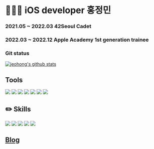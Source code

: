# 🧑🏻‍💻 iOS developer 홍정민

### 2021.05 ~ 2022.03 42Seoul Cadet 
### 2022.03 ~ 2022.12 Apple Academy 1st generation trainee
### Git status
[![jeohong's github stats](https://github-readme-stats.vercel.app/api?username=jeohong&theme=moltack&show_icons=true)](https://github.com/anuraghazra/github-readme-stats)

## Tools
<img src="https://img.shields.io/badge/VSCode-007ACC?style=flat&logo=Visual Studio Code&logoColor=white"/> <img src="https://img.shields.io/badge/Xcode-147EFB?style=flat&logo=Xcode&logoColor=white"/> <img src="https://img.shields.io/badge/Notion-000000?style=flat&logo=Notion&logoColor=white"/> <img src="https://img.shields.io/badge/Github-181717?style=flat&logo=Github&logoColor=white"/> <img src="https://img.shields.io/badge/Git-F05032?style=flat&logo=Git&logoColor=white"/> <img src="https://img.shields.io/badge/Vim-019733?style=flat&logo=Vim&logoColor=white"/> <img src="https://img.shields.io/badge/Visual Studio-5C2D91?style=flat&logo=Visual Studio&logoColor=white"/>


## ✏️ Skills
<img src="https://img.shields.io/badge/CSS-1572B6?style=flat&logo=css3&logoColor=white"/> <img src="https://img.shields.io/badge/HTML-E34F26?style=flat&logo=html5&logoColor=white"/> <img src="https://img.shields.io/badge/JavaScript-F7DF1E?style=flat&logo=JavaScript&logoColor=white"/> <img src="https://img.shields.io/badge/Swift-F05138?style=flat&logo=Swift&logoColor=white"/> <img src="https://img.shields.io/badge/C-A8B9CC?style=flat&logo=C&logoColor=white"/>

## [Blog](https://ai-hong.tistory.com)

<!--
**jeohong/jeohong** is a ✨ _special_ ✨ repository because its `README.md` (this file) appears on your GitHub profile.

Here are some ideas to get you started:

- 🔭 I’m currently working on ...
- 🌱 I’m currently learning ...
- 👯 I’m looking to collaborate on ...
- 🤔 I’m looking for help with ...
- 💬 Ask me about ...
- 📫 How to reach me: ...
- 😄 Pronouns: ...
- ⚡ Fun fact: ...
-->
